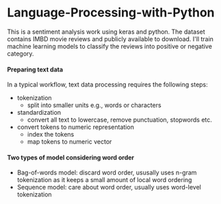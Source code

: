 # Language-Processing-with-Python
This is a sentiment analysis work using keras and python. The dataset contains IMBD movie reviews and publicly available to download. I'll train machine learning models to classify the reviews into positive or negative category. 

#### Preparing text data
In a typical workflow, text data processing requires the following steps:
- tokenization
    - split into smaller units e.g., words or characters
- standardization
    - convert all text to lowercase, remove punctuation, stopwords etc.
- convert tokens to numeric representation
    - index the tokens
    - map tokens to numeric vector

#### Two types of model considering word order
- Bag-of-words model: discard word order, ususally uses n-gram tokenization as it keeps a small amount of local word ordering
- Sequence model: care about word order, usually uses word-level tokenization
